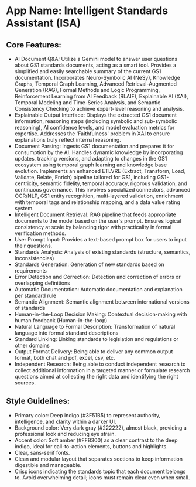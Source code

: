 # **App Name**: Intelligent Standards Assistant (ISA)

## Core Features:

- AI Document Q&A: Utilize a Gemini model to answer user questions about GS1 standards documents, acting as a smart tool. Provides a simplified and easily searchable summary of the current GS1 documentation. Incorporates Neuro-Symbolic AI (NeSy), Knowledge Graphs, Temporal Graph Learning, Advanced Retrieval-Augmented Generation (RAG), Formal Methods and Logic Programming, Reinforcement Learning from AI Feedback (RLAIF), Explainable AI (XAI), Temporal Modeling and Time-Series Analysis, and Semantic Consistency Checking to achieve expert-level reasoning and analysis.
- Explainable Output Interface: Displays the extracted GS1 document information, reasoning steps (including symbolic and sub-symbolic reasoning), AI confidence levels, and model evaluation metrics for expertise. Addresses the 'Faithfulness' problem in XAI to ensure explanations truly reflect internal reasoning.
- Document Parsing: Ingests GS1 documentation and prepares it for consumption by the AI. Handles dynamic knowledge by incorporating updates, tracking versions, and adapting to changes in the GS1 ecosystem using temporal graph learning and knowledge base evolution. Implements an enhanced ETLVRE (Extract, Transform, Load, Validate, Relate, Enrich) pipeline tailored for GS1, including GS1-centricity, semantic fidelity, temporal accuracy, rigorous validation, and continuous governance. This involves specialized connectors, advanced OCR/NLP, GS1 entity recognition, multi-layered validation, enrichment with temporal tags and relationship mapping, and a data value rating system.
- Intelligent Document Retrieval: RAG pipeline that feeds appropriate documents to the model based on the user's prompt. Ensures logical consistency at scale by balancing rigor with practicality in formal verification methods.
- User Prompt Input: Provides a text-based prompt box for users to input their questions.
- Standards Analysis: Analysis of existing standards (structure, semantics, inconsistencies)
- Standards Generation: Generation of new standards based on requirements
- Error Detection and Correction: Detection and correction of errors or overlapping definitions
- Automatic Documentation: Automatic documentation and explanation per standard rule
- Semantic Alignment: Semantic alignment between international versions of standards
- Human-in-the-Loop Decision Making: Contextual decision-making with human feedback (Human-in-the-loop)
- Natural Language to Formal Description: Transformation of natural language into formal standard descriptions
- Standard Linking: Linking standards to legislation and regulations or other domains
- Output Format Delivery: Being able to deliver any common output format, both chat and pdf, excel, csv, etc.
- Independent Research: Being able to conduct independent research to collect additional information in a targeted manner or formulate research questions aimed at collecting the right data and identifying the right sources.

## Style Guidelines:

- Primary color: Deep indigo (#3F51B5) to represent authority, intelligence, and clarity within a darker UI.
- Background color: Very dark gray (#222222), almost black, providing a professional look and reducing eye strain.
- Accent color: Soft amber (#FFB300) as a clear contrast to the deep indigo, ideal for call-to-action elements, buttons and highlights.
- Clear, sans-serif fonts.
- Clean and modular layout that separates sections to keep information digestible and manageable.
- Crisp icons indicating the standards topic that each document belongs to. Avoid overwhelming detail; icons must remain clear even when small.